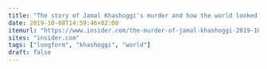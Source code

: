 ```yaml
---
title: "The story of Jamal Khashoggi's murder and how the world looked the other way"
date: 2019-10-08T14:59:46+02:00
itemurl: "https://www.insider.com/the-murder-of-jamal-khashoggi-2019-10"
sites: "insider.com"
tags: ["longform", "khashoggi", "world"]
draft: false
---
```



